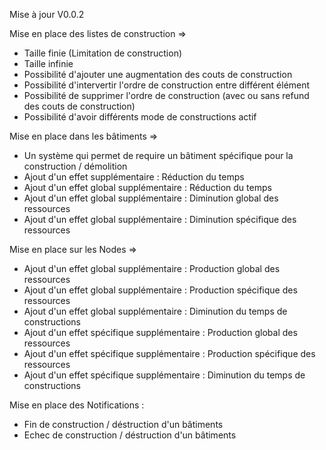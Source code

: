 Mise à jour V0.0.2

Mise en place des listes de construction =>
- Taille finie (Limitation de construction)
- Taille infinie
- Possibilité d'ajouter une augmentation des couts de construction
- Possibilité d'intervertir l'ordre de construction entre différent élément
- Possibilité de supprimer l'ordre de construction (avec ou sans refund des couts de construction)
- Possibilité d'avoir différents mode de constructions actif

Mise en place dans les bâtiments =>
- Un système qui permet de require un bâtiment spécifique pour la construction / démolition
- Ajout d'un effet supplémentaire : Réduction du temps
- Ajout d'un effet global supplémentaire : Réduction du temps
- Ajout d'un effet global supplémentaire : Diminution global des ressources
- Ajout d'un effet global supplémentaire : Diminution spécifique des ressources

Mise en place sur les Nodes =>
- Ajout d'un effet global supplémentaire : Production global des ressources
- Ajout d'un effet global supplémentaire : Production spécifique des ressources
- Ajout d'un effet global supplémentaire : Diminution du temps de constructions
- Ajout d'un effet spécifique supplémentaire : Production global des ressources
- Ajout d'un effet spécifique supplémentaire : Production spécifique des ressources
- Ajout d'un effet spécifique supplémentaire : Diminution du temps de constructions


Mise en place des Notifications :
- Fin de construction / déstruction d'un bâtiments
- Echec de construction / déstruction d'un bâtiments
